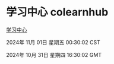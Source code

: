 # 学习中心 colearnhub
[学习中心](http://219.139.197.74:56308/colearnhub/)

2024年 11月 01日 星期五 00:30:02 CST

2024年 10月 31日 星期四 16:30:02 GMT
